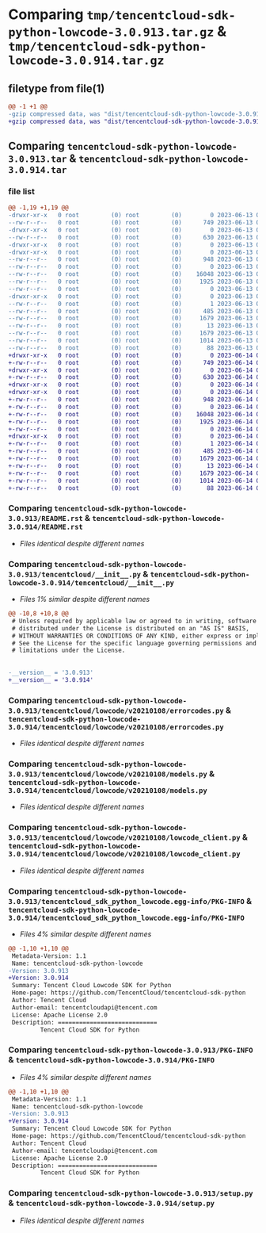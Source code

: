 # Comparing `tmp/tencentcloud-sdk-python-lowcode-3.0.913.tar.gz` & `tmp/tencentcloud-sdk-python-lowcode-3.0.914.tar.gz`

## filetype from file(1)

```diff
@@ -1 +1 @@
-gzip compressed data, was "dist/tencentcloud-sdk-python-lowcode-3.0.913.tar", last modified: Tue Jun 13 02:14:31 2023, max compression
+gzip compressed data, was "dist/tencentcloud-sdk-python-lowcode-3.0.914.tar", last modified: Wed Jun 14 00:29:30 2023, max compression
```

## Comparing `tencentcloud-sdk-python-lowcode-3.0.913.tar` & `tencentcloud-sdk-python-lowcode-3.0.914.tar`

### file list

```diff
@@ -1,19 +1,19 @@
-drwxr-xr-x   0 root         (0) root         (0)        0 2023-06-13 02:14:31.000000 tencentcloud-sdk-python-lowcode-3.0.913/
--rw-r--r--   0 root         (0) root         (0)      749 2023-06-13 02:14:31.000000 tencentcloud-sdk-python-lowcode-3.0.913/README.rst
-drwxr-xr-x   0 root         (0) root         (0)        0 2023-06-13 02:14:31.000000 tencentcloud-sdk-python-lowcode-3.0.913/tencentcloud/
--rw-r--r--   0 root         (0) root         (0)      630 2023-06-13 02:14:31.000000 tencentcloud-sdk-python-lowcode-3.0.913/tencentcloud/__init__.py
-drwxr-xr-x   0 root         (0) root         (0)        0 2023-06-13 02:14:31.000000 tencentcloud-sdk-python-lowcode-3.0.913/tencentcloud/lowcode/
-drwxr-xr-x   0 root         (0) root         (0)        0 2023-06-13 02:14:31.000000 tencentcloud-sdk-python-lowcode-3.0.913/tencentcloud/lowcode/v20210108/
--rw-r--r--   0 root         (0) root         (0)      948 2023-06-13 02:14:31.000000 tencentcloud-sdk-python-lowcode-3.0.913/tencentcloud/lowcode/v20210108/errorcodes.py
--rw-r--r--   0 root         (0) root         (0)        0 2023-06-13 02:14:31.000000 tencentcloud-sdk-python-lowcode-3.0.913/tencentcloud/lowcode/v20210108/__init__.py
--rw-r--r--   0 root         (0) root         (0)    16048 2023-06-13 02:14:31.000000 tencentcloud-sdk-python-lowcode-3.0.913/tencentcloud/lowcode/v20210108/models.py
--rw-r--r--   0 root         (0) root         (0)     1925 2023-06-13 02:14:31.000000 tencentcloud-sdk-python-lowcode-3.0.913/tencentcloud/lowcode/v20210108/lowcode_client.py
--rw-r--r--   0 root         (0) root         (0)        0 2023-06-13 02:14:31.000000 tencentcloud-sdk-python-lowcode-3.0.913/tencentcloud/lowcode/__init__.py
-drwxr-xr-x   0 root         (0) root         (0)        0 2023-06-13 02:14:31.000000 tencentcloud-sdk-python-lowcode-3.0.913/tencentcloud_sdk_python_lowcode.egg-info/
--rw-r--r--   0 root         (0) root         (0)        1 2023-06-13 02:14:31.000000 tencentcloud-sdk-python-lowcode-3.0.913/tencentcloud_sdk_python_lowcode.egg-info/dependency_links.txt
--rw-r--r--   0 root         (0) root         (0)      485 2023-06-13 02:14:31.000000 tencentcloud-sdk-python-lowcode-3.0.913/tencentcloud_sdk_python_lowcode.egg-info/SOURCES.txt
--rw-r--r--   0 root         (0) root         (0)     1679 2023-06-13 02:14:31.000000 tencentcloud-sdk-python-lowcode-3.0.913/tencentcloud_sdk_python_lowcode.egg-info/PKG-INFO
--rw-r--r--   0 root         (0) root         (0)       13 2023-06-13 02:14:31.000000 tencentcloud-sdk-python-lowcode-3.0.913/tencentcloud_sdk_python_lowcode.egg-info/top_level.txt
--rw-r--r--   0 root         (0) root         (0)     1679 2023-06-13 02:14:31.000000 tencentcloud-sdk-python-lowcode-3.0.913/PKG-INFO
--rw-r--r--   0 root         (0) root         (0)     1014 2023-06-13 02:14:31.000000 tencentcloud-sdk-python-lowcode-3.0.913/setup.py
--rw-r--r--   0 root         (0) root         (0)       88 2023-06-13 02:14:31.000000 tencentcloud-sdk-python-lowcode-3.0.913/setup.cfg
+drwxr-xr-x   0 root         (0) root         (0)        0 2023-06-14 00:29:30.000000 tencentcloud-sdk-python-lowcode-3.0.914/
+-rw-r--r--   0 root         (0) root         (0)      749 2023-06-14 00:29:30.000000 tencentcloud-sdk-python-lowcode-3.0.914/README.rst
+drwxr-xr-x   0 root         (0) root         (0)        0 2023-06-14 00:29:30.000000 tencentcloud-sdk-python-lowcode-3.0.914/tencentcloud/
+-rw-r--r--   0 root         (0) root         (0)      630 2023-06-14 00:29:30.000000 tencentcloud-sdk-python-lowcode-3.0.914/tencentcloud/__init__.py
+drwxr-xr-x   0 root         (0) root         (0)        0 2023-06-14 00:29:30.000000 tencentcloud-sdk-python-lowcode-3.0.914/tencentcloud/lowcode/
+drwxr-xr-x   0 root         (0) root         (0)        0 2023-06-14 00:29:30.000000 tencentcloud-sdk-python-lowcode-3.0.914/tencentcloud/lowcode/v20210108/
+-rw-r--r--   0 root         (0) root         (0)      948 2023-06-14 00:29:30.000000 tencentcloud-sdk-python-lowcode-3.0.914/tencentcloud/lowcode/v20210108/errorcodes.py
+-rw-r--r--   0 root         (0) root         (0)        0 2023-06-14 00:29:30.000000 tencentcloud-sdk-python-lowcode-3.0.914/tencentcloud/lowcode/v20210108/__init__.py
+-rw-r--r--   0 root         (0) root         (0)    16048 2023-06-14 00:29:30.000000 tencentcloud-sdk-python-lowcode-3.0.914/tencentcloud/lowcode/v20210108/models.py
+-rw-r--r--   0 root         (0) root         (0)     1925 2023-06-14 00:29:30.000000 tencentcloud-sdk-python-lowcode-3.0.914/tencentcloud/lowcode/v20210108/lowcode_client.py
+-rw-r--r--   0 root         (0) root         (0)        0 2023-06-14 00:29:30.000000 tencentcloud-sdk-python-lowcode-3.0.914/tencentcloud/lowcode/__init__.py
+drwxr-xr-x   0 root         (0) root         (0)        0 2023-06-14 00:29:30.000000 tencentcloud-sdk-python-lowcode-3.0.914/tencentcloud_sdk_python_lowcode.egg-info/
+-rw-r--r--   0 root         (0) root         (0)        1 2023-06-14 00:29:30.000000 tencentcloud-sdk-python-lowcode-3.0.914/tencentcloud_sdk_python_lowcode.egg-info/dependency_links.txt
+-rw-r--r--   0 root         (0) root         (0)      485 2023-06-14 00:29:30.000000 tencentcloud-sdk-python-lowcode-3.0.914/tencentcloud_sdk_python_lowcode.egg-info/SOURCES.txt
+-rw-r--r--   0 root         (0) root         (0)     1679 2023-06-14 00:29:30.000000 tencentcloud-sdk-python-lowcode-3.0.914/tencentcloud_sdk_python_lowcode.egg-info/PKG-INFO
+-rw-r--r--   0 root         (0) root         (0)       13 2023-06-14 00:29:30.000000 tencentcloud-sdk-python-lowcode-3.0.914/tencentcloud_sdk_python_lowcode.egg-info/top_level.txt
+-rw-r--r--   0 root         (0) root         (0)     1679 2023-06-14 00:29:30.000000 tencentcloud-sdk-python-lowcode-3.0.914/PKG-INFO
+-rw-r--r--   0 root         (0) root         (0)     1014 2023-06-14 00:29:30.000000 tencentcloud-sdk-python-lowcode-3.0.914/setup.py
+-rw-r--r--   0 root         (0) root         (0)       88 2023-06-14 00:29:30.000000 tencentcloud-sdk-python-lowcode-3.0.914/setup.cfg
```

### Comparing `tencentcloud-sdk-python-lowcode-3.0.913/README.rst` & `tencentcloud-sdk-python-lowcode-3.0.914/README.rst`

 * *Files identical despite different names*

### Comparing `tencentcloud-sdk-python-lowcode-3.0.913/tencentcloud/__init__.py` & `tencentcloud-sdk-python-lowcode-3.0.914/tencentcloud/__init__.py`

 * *Files 1% similar despite different names*

```diff
@@ -10,8 +10,8 @@
 # Unless required by applicable law or agreed to in writing, software
 # distributed under the License is distributed on an "AS IS" BASIS,
 # WITHOUT WARRANTIES OR CONDITIONS OF ANY KIND, either express or implied.
 # See the License for the specific language governing permissions and
 # limitations under the License.
 
 
-__version__ = '3.0.913'
+__version__ = '3.0.914'
```

### Comparing `tencentcloud-sdk-python-lowcode-3.0.913/tencentcloud/lowcode/v20210108/errorcodes.py` & `tencentcloud-sdk-python-lowcode-3.0.914/tencentcloud/lowcode/v20210108/errorcodes.py`

 * *Files identical despite different names*

### Comparing `tencentcloud-sdk-python-lowcode-3.0.913/tencentcloud/lowcode/v20210108/models.py` & `tencentcloud-sdk-python-lowcode-3.0.914/tencentcloud/lowcode/v20210108/models.py`

 * *Files identical despite different names*

### Comparing `tencentcloud-sdk-python-lowcode-3.0.913/tencentcloud/lowcode/v20210108/lowcode_client.py` & `tencentcloud-sdk-python-lowcode-3.0.914/tencentcloud/lowcode/v20210108/lowcode_client.py`

 * *Files identical despite different names*

### Comparing `tencentcloud-sdk-python-lowcode-3.0.913/tencentcloud_sdk_python_lowcode.egg-info/PKG-INFO` & `tencentcloud-sdk-python-lowcode-3.0.914/tencentcloud_sdk_python_lowcode.egg-info/PKG-INFO`

 * *Files 4% similar despite different names*

```diff
@@ -1,10 +1,10 @@
 Metadata-Version: 1.1
 Name: tencentcloud-sdk-python-lowcode
-Version: 3.0.913
+Version: 3.0.914
 Summary: Tencent Cloud Lowcode SDK for Python
 Home-page: https://github.com/TencentCloud/tencentcloud-sdk-python
 Author: Tencent Cloud
 Author-email: tencentcloudapi@tencent.com
 License: Apache License 2.0
 Description: ============================
         Tencent Cloud SDK for Python
```

### Comparing `tencentcloud-sdk-python-lowcode-3.0.913/PKG-INFO` & `tencentcloud-sdk-python-lowcode-3.0.914/PKG-INFO`

 * *Files 4% similar despite different names*

```diff
@@ -1,10 +1,10 @@
 Metadata-Version: 1.1
 Name: tencentcloud-sdk-python-lowcode
-Version: 3.0.913
+Version: 3.0.914
 Summary: Tencent Cloud Lowcode SDK for Python
 Home-page: https://github.com/TencentCloud/tencentcloud-sdk-python
 Author: Tencent Cloud
 Author-email: tencentcloudapi@tencent.com
 License: Apache License 2.0
 Description: ============================
         Tencent Cloud SDK for Python
```

### Comparing `tencentcloud-sdk-python-lowcode-3.0.913/setup.py` & `tencentcloud-sdk-python-lowcode-3.0.914/setup.py`

 * *Files identical despite different names*

